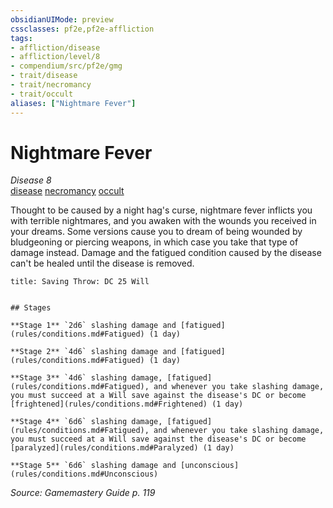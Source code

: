 ```yaml
---
obsidianUIMode: preview
cssclasses: pf2e,pf2e-affliction
tags:
- affliction/disease
- affliction/level/8
- compendium/src/pf2e/gmg
- trait/disease
- trait/necromancy
- trait/occult
aliases: ["Nightmare Fever"]
---
```

# Nightmare Fever
*Disease 8*  
[disease](rules/traits/disease.md "Disease Effect Trait")  [necromancy](rules/traits/necromancy.md "Necromancy School Trait")  [occult](rules/traits/occult.md "Occult Tradition Trait")  

Thought to be caused by a night hag's curse, nightmare fever inflicts you with terrible nightmares, and you awaken with the wounds you received in your dreams. Some versions cause you to dream of being wounded by bludgeoning or piercing weapons, in which case you take that type of damage instead. Damage and the fatigued condition caused by the disease can't be healed until the disease is removed.

```ad-inline-affliction
title: Saving Throw: DC 25 Will


## Stages

**Stage 1** `2d6` slashing damage and [fatigued](rules/conditions.md#Fatigued) (1 day)

**Stage 2** `4d6` slashing damage and [fatigued](rules/conditions.md#Fatigued) (1 day)

**Stage 3** `4d6` slashing damage, [fatigued](rules/conditions.md#Fatigued), and whenever you take slashing damage, you must succeed at a Will save against the disease's DC or become [frightened](rules/conditions.md#Frightened) (1 day)

**Stage 4** `6d6` slashing damage, [fatigued](rules/conditions.md#Fatigued), and whenever you take slashing damage, you must succeed at a Will save against the disease's DC or become [paralyzed](rules/conditions.md#Paralyzed) (1 day)

**Stage 5** `6d6` slashing damage and [unconscious](rules/conditions.md#Unconscious)
```

*Source: Gamemastery Guide p. 119*